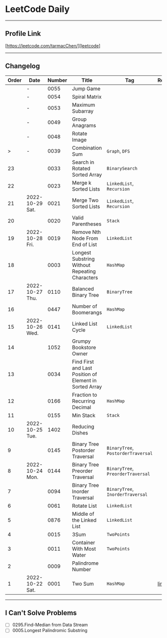 # LeetCode Daily

---

## Profile Link
[https://leetcode.com/tarmacChen/][leetcode]

---

## Changelog

| Order | Date            | Number | Title                                                   | Tag                                | Readme       |
|-------|-----------------|--------|---------------------------------------------------------|------------------------------------|--------------|
|       | -               | 0055   | Jump Game                                               |                                    |              |
|       | -               | 0054   | Spiral Matrix                                           |                                    |              |
|       | -               | 0053   | Maximum Subarray                                        |                                    |              |
|       | -               | 0049   | Group Anagrams                                          |                                    |              |
|       | -               | 0048   | Rotate Image                                            |                                    |              |
| >     | -               | 0039   | Combination Sum                                         | `Graph`, `DFS`                     |              |
| 23    |                 | 0033   | Search in Rotated Sorted Array                          | `BinarySearch`                     |              |
| 22    |                 | 0023   | Merge k Sorted Lists                                    | `LinkedList`, `Recursion`          |              |
| 21    | 2022-10-29 Sat. | 0021   | Merge Two Sorted Lists                                  | `LinkedList`, `Recursion`          |              |
| 20    |                 | 0020   | Valid Parentheses                                       | `Stack`                            |              |
| 19    | 2022-10-28 Fri. | 0019   | Remove Nth Node From End of List                        | `LinkedList`                       |              |
| 18    |                 | 0003   | Longest Substring Without Repeating Characters          | `HashMap`                          |              |
| 17    | 2022-10-27 Thu. | 0110   | Balanced Binary Tree                                    | `BinaryTree`                       |              |
| 16    |                 | 0447   | Number of Boomerangs                                    | `HashMap`                          |              |
| 15    | 2022-10-26 Wed. | 0141   | Linked List Cycle                                       | `LinkedList`                       |              |
| 14    |                 | 1052   | Grumpy Bookstore Owner                                  |                                    |              |
| 13    |                 | 0034   | Find First and Last Position of Element in Sorted Array |                                    |              |
| 12    |                 | 0166   | Fraction to Recurring Decimal                           | `HashMap`                          |              |
| 11    |                 | 0155   | Min Stack                                               | `Stack`                            |              |
| 10    | 2022-10-25 Tue. | 1402   | Reducing Dishes                                         |                                    |              |
| 9     |                 | 0145   | Binary Tree Postorder Traversal                         | `BinaryTree`, `PostorderTraversal` |              |
| 8     | 2022-10-24 Mon. | 0144   | Binary Tree Preorder Traversal                          | `BinaryTree`, `PreorderTraversal`  |              |
| 7     |                 | 0094   | Binary Tree Inorder Traversal                           | `BinaryTree`, `InorderTraversal`   |              |
| 6     |                 | 0061   | Rotate List                                             | `LinkedList`                       |              |
| 5     |                 | 0876   | Middle of the Linked List                               | `LinkedList`                       |              |
| 4     |                 | 0015   | 3Sum                                                    | `TwoPoints`                        |              |
| 3     |                 | 0011   | Container With Most Water                               | `TwoPoints`                        |              |
| 2     |                 | 0009   | Palindrome Number                                       |                                    |              |
| 1     | 2022-10-22 Sat. | 0001   | Two Sum                                                 | `HashMap`                          | [link][0001] |

---

## I Can't Solve Problems 

- [ ] 0295.Find-Median from Data Stream
- [ ] 0005.Longest Palindromic Substring

[profile]: https://github.com/tarmacChen/LeetCode
[leetcode]: https://leetcode.com/tarmacChen/
[0001]: https://github.com/tarmacChen/LeetCode/tree/main/0001.TwoSum